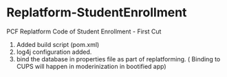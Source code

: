 # Replatform-StudentEnrollment
PCF Replatform Code of Student Enrollment - First Cut
1. Added build script (pom.xml) 
2. log4j configuration added.
3. bind the database in properties file as part of replatforming. ( Binding to CUPS will happen in moderinization in bootified app)
